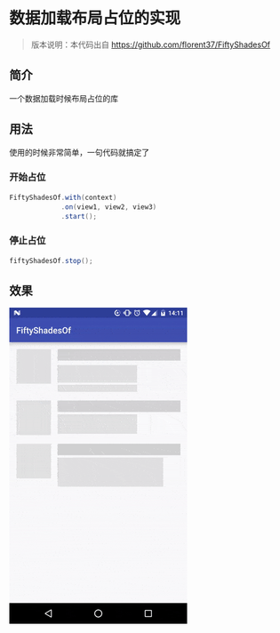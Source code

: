 # 数据加载布局占位的实现

> 版本说明：本代码出自 https://github.com/florent37/FiftyShadesOf

## 简介
一个数据加载时候布局占位的库

## 用法

使用的时候非常简单，一句代码就搞定了

### 开始占位
```java
FiftyShadesOf.with(context)
             .on(view1, view2, view3)
             .start();
```

### 停止占位

```java
fiftyShadesOf.stop();
```

## 效果

![效果](https://github.com/xiaobaima520gyj/android/blob/master/ui-framework/dep-imgs/cross.gif)